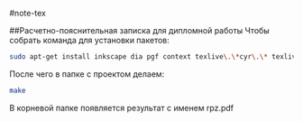 #note-tex

##Расчетно-пояснительная записка для дипломной работы
Чтобы собрать команда для установки пакетов:

```bash
sudo apt-get install inkscape dia pgf context texlive\.\*cyr\.\* texlive\.\*extra scalable-cyrfonts-tex
```
После чего в папке с проектом делаем:
```bash
make
```
В корневой папке появляется результат с именем rpz.pdf
